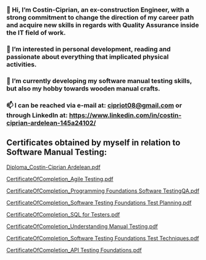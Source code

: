 ###  👋 Hi, I’m Costin-Ciprian, an ex-construction Engineer, with a strong commitment to change the direction of my career path and acquire new skills in regards with Quality Assurance inside the IT field of work.

###  👀 I’m interested in personal development, reading and passionate about everything that implicated physical activities.

###  🌱 I’m currently developing my software manual testing skills, but also my hobby towards wooden manual crafts.

### 📫 I can be reached via e-mail at: cipriot08@gmail.com or through LinkedIn at: https://www.linkedin.com/in/costin-ciprian-ardelean-145a24102/ 




## Certificates obtained by myself in relation to Software Manual Testing: ##

[Diploma_Costin-Ciprian Ardelean.pdf](https://github.com/Costin-Ciprian/Costin-Ciprian/files/10332982/Diploma_Costin-Ciprian.Ardelean.pdf)

[CertificateOfCompletion_Agile Testing.pdf](https://github.com/Costin-Ciprian/Costin-Ciprian/files/10332983/CertificateOfCompletion_Agile.Testing.pdf)

[CertificateOfCompletion_Programming Foundations Software TestingQA.pdf](https://github.com/Costin-Ciprian/Costin-Ciprian/files/10332984/CertificateOfCompletion_Programming.Foundations.Software.TestingQA.pdf)

[CertificateOfCompletion_Software Testing Foundations Test Planning.pdf](https://github.com/Costin-Ciprian/Costin-Ciprian/files/10332985/CertificateOfCompletion_Software.Testing.Foundations.Test.Planning.pdf)

[CertificateOfCompletion_SQL for Testers.pdf](https://github.com/Costin-Ciprian/Costin-Ciprian/files/10332986/CertificateOfCompletion_SQL.for.Testers.pdf)

[CertificateOfCompletion_Understanding Manual Testing.pdf](https://github.com/Costin-Ciprian/Costin-Ciprian/files/10332990/CertificateOfCompletion_Understanding.Manual.Testing.pdf)

[CertificateOfCompletion_Software Testing Foundations Test Techniques.pdf](https://github.com/Costin-Ciprian/Costin-Ciprian/files/10333007/CertificateOfCompletion_Software.Testing.Foundations.Test.Techniques.pdf)

[CertificateOfCompletion_API Testing Foundations.pdf](https://github.com/Costin-Ciprian/Costin-Ciprian/files/10333008/CertificateOfCompletion_API.Testing.Foundations.pdf)


<!---

Costin-Ciprian/Costin-Ciprian is a ✨ special ✨ repository because its `README.md` (this file) appears on your GitHub profile.
You can click the Preview link to take a look at your changes.
--->
